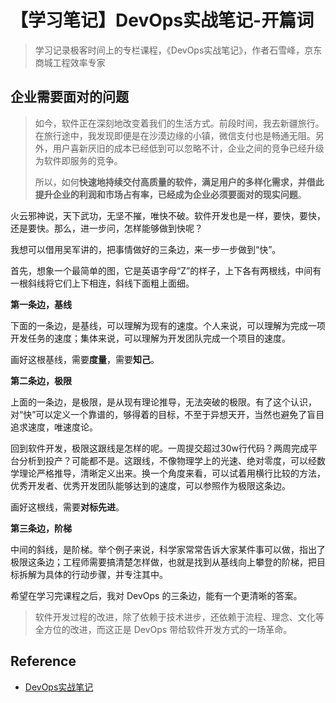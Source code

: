 # 【学习笔记】DevOps实战笔记-开篇词

> 学习记录极客时间上的专栏课程，《DevOps实战笔记》，作者石雪峰，京东商城工程效率专家

## 企业需要面对的问题

> 如今，软件正在深刻地改变着我们的生活方式。前段时间，我去新疆旅行。在旅行途中，我发现即便是在沙漠边缘的小镇，微信支付也是畅通无阻。另外，用户喜新厌旧的成本已经低到可以忽略不计，企业之间的竞争已经升级为软件即服务的竞争。
>
> 所以，如何**快速地持续交付高质量的软件，满足用户的多样化需求，并借此提升企业的利润和市场占有率，已经成为企业必须要面对的现实问题**。

火云邪神说，天下武功，无坚不摧，唯快不破。软件开发也是一样，要快，要快，还是要快。那么，进一步问，怎样能够做到快呢？

我想可以借用吴军讲的，把事情做好的三条边，来一步一步做到“快”。

首先，想象一个最简单的图，它是英语字母“Z”的样子，上下各有两根线，中间有一根斜线将它们上下相连，斜线下面粗上面细。

**第一条边，基线**

下面的一条边，是基线，可以理解为现有的速度。个人来说，可以理解为完成一项开发任务的速度；集体来说，可以理解为开发团队完成一个项目的速度。

画好这根基线，需要**度量**，需要**知己**。

**第二条边，极限**

上面的一条边，是极限，是从现有理论推导，无法突破的极限。有了这个认识，对“快”可以定义一个靠谱的，够得着的目标，不至于异想天开，当然也避免了盲目追求速度，唯速度论。

回到软件开发，极限这跟线是怎样的呢。一周提交超过30w行代码？两周完成平台分析到投产？可能都不是。这跟线，不像物理学上的光速、绝对零度，可以经数学理论严格推导，清晰定义出来。换一个角度来看，可以试着用横行比较的方法，优秀开发者、优秀开发团队能够达到的速度，可以参照作为极限这条边。

画好这根线，需要**对标先进**。

**第三条边，阶梯**

中间的斜线，是阶梯。举个例子来说，科学家常常告诉大家某件事可以做，指出了极限这条边；工程师需要搞清楚怎样做，也就是找到从基线向上攀登的阶梯，把目标拆解为具体的行动步骤，并专注其中。

希望在学习完课程之后，我对 DevOps 的三条边，能有一个更清晰的答案。

> 软件开发过程的改进，除了依赖于技术进步，还依赖于流程、理念、文化等全方位的改进，而这正是 DevOps 带给软件开发方式的一场革命。

## Reference

- [DevOps实战笔记](https://time.geekbang.org/column/intro/235?code=GC0JpoFVv4WPkRF1zJR2ApOvhfke36rvSRJoaCEOd50%3D&utm_term=SPoster)